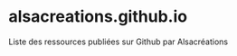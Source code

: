 alsacreations.github.io
=======================

Liste des ressources publiées sur Github par Alsacréations